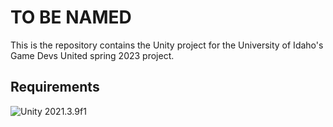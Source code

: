 # TO BE NAMED
This is the repository contains the Unity project for the University of Idaho's Game Devs United spring 2023 project.

## Requirements  
 ![Unity 2021.3.9f1](https://img.shields.io/badge/unity-2023.1.9f1-black.svg?style=flat&logo=unity)
